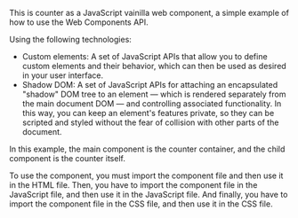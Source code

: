 This is counter as a JavaScript vainilla web component, a simple example of how to use the Web Components API.

Using the following technologies:

   * Custom elements: A set of JavaScript APIs that allow you to define custom elements and their behavior, which can then be used as desired in your user interface.
   * Shadow DOM: A set of JavaScript APIs for attaching an encapsulated "shadow" DOM tree to an element — which is rendered separately from the main document DOM — and controlling associated functionality. In this way, you can keep an element's features private, so they can be scripted and styled without the fear of collision with other parts of the document.


In this example, the main component is the counter container, and the child component is the counter itself.

To use the component, you must import the component file and then use it in the HTML file.
Then, you have to import the component file in the JavaScript file, and then use it in the JavaScript file.
And finally, you have to import the component file in the CSS file, and then use it in the CSS file.
